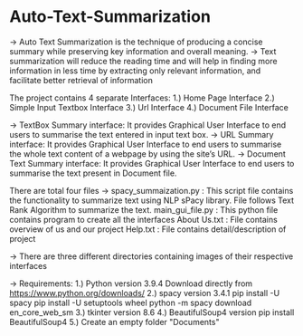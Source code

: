 # Auto-Text-Summarization
-> Auto Text Summarization is the technique of producing a concise summary while preserving key information and overall meaning.
-> Text summarization will reduce the reading time and will help in finding more information in less time by extracting only relevant information, and
facilitate better retrieval of information

The project contains 4 separate Interfaces:
1.) Home Page Interface
2.) Simple Input Textbox Interface
3.) Url Interface
4.) Document File Interface

-> TextBox Summary interface: It provides Graphical User Interface to end users to summarise the text entered in input text box.
-> URL Summary interface: It provides Graphical User Interface to end users to summarise the whole text content of a webpage by using the site’s URL.
-> Document Text Summary interface: It provides Graphical User Interface to end users to summarise the text present in Document file.

There are total four files -> 
spacy_summaization.py : This script file contains the functionality to summarize text using NLP sPacy library. File follows Text Rank Algorithm to summarize the text.
main_gui_file.py : This python file contains program to create all the interfaces
About Us.txt : File contains overview of us and our project
Help.txt : File contains detail/description of project 

-> There are three different directories containing images of their respective interfaces

-> Requirements:
1.) Python version 3.9.4
    Download directly from https://www.python.org/downloads/
2.) spacy version 3.4.1
    pip install -U spacy
    pip install -U setuptools wheel
    python -m spacy download en_core_web_sm
3.) tkinter version 8.6
4.) BeautifulSoup4 version 
    pip install BeautifulSoup4
5.) Create an empty folder "Documents"

